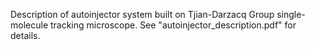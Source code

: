 Description of autoinjector system built on Tjian-Darzacq Group single-molecule tracking microscope. See "autoinjector_description.pdf" for details.
